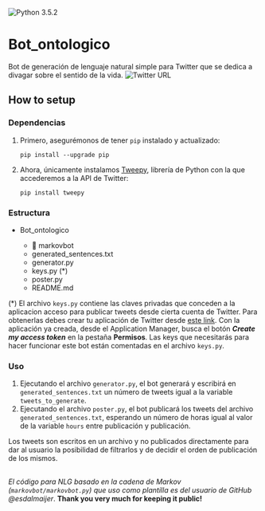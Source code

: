 ![Python 3.5.2](https://img.shields.io/badge/python-3.5.2-blue.svg)

# Bot_ontologico

Bot de generación de lenguaje natural simple para Twitter que se dedica a divagar sobre el sentido de la vida. ![Twitter URL](https://img.shields.io/twitter/url/https/twitter.com/fold_left.svg?style=social&label=Follow%20%40Bot_ontologico)




## How to setup

### Dependencias

1. Primero, asegurémonos de tener `pip` instalado y actualizado:

    ```
    pip install --upgrade pip
    ```
    
1. Ahora, únicamente instalamos [Tweepy](http://www.tweepy.org/), librería de Python con la que accederemos a la API de Twitter:

    ```
    pip install tweepy
    ```
    
    
### Estructura

- Bot_ontologico

  - :file_folder: markovbot 
  - generated_sentences.txt
  - generator.py
  - keys.py (*)
  - poster.py
  - README.md
  
(*) El archivo `keys.py` contiene las claves privadas que conceden a la aplicacion acceso para publicar tweets desde cierta cuenta de Twitter.
  Para obtenerlas debes crear tu aplicación de Twitter desde [este link](https://www.digitalocean.com/community/tutorials/how-to-create-a-twitter-app). Con la aplicación ya creada, desde el Application Manager, busca el botón _**Create my access token**_ en la pestaña **Permisos**. 
  Las keys que necesitarás para hacer funcionar este bot están comentadas en el archivo `keys.py`.


### Uso

1. Ejecutando el archivo `generator.py`, el bot generará y escribirá en `generated_sentences.txt` un número de tweets igual a la variable `tweets_to_generate`. 
1. Ejecutando el archivo `poster.py`, el bot publicará los tweets del archivo `generated_sentences.txt`, esperando un número de horas igual al valor de la variable `hours` entre publicación y publicación.

Los tweets son escritos en un archivo y no publicados directamente para dar al usuario la posibilidad de filtrarlos y de decidir el orden de publicación de los mismos.

##

*El código para NLG basado en la cadena de Markov (`markovbot/markovbot.py`) que uso como plantilla es del usuario de GitHub @esdalmaijer*.
**Thank you very much for keeping it public!**
